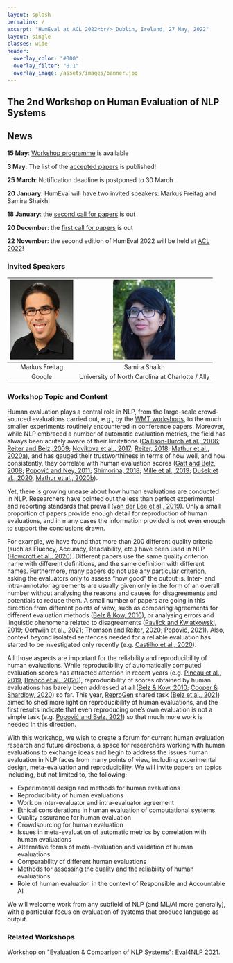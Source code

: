 ```yaml
---
layout: splash
permalink: /
excerpt: "HumEval at ACL 2022<br/> Dublin, Ireland, 27 May, 2022"
layout: single
classes: wide
header:
  overlay_color: "#000"
  overlay_filter: "0.1"
  overlay_image: /assets/images/banner.jpg
---
```


## The 2nd Workshop on Human Evaluation of NLP Systems

## News
**15 May**: [Workshop programme](/2022/programme) is available

**3 May**: The list of the [accepted papers](/2022/accepted-papers) is published!

**25 March**: Notification deadline is postponed to 30 March

**20 January**: HumEval will have two invited speakers: Markus Freitag and Samira Shaikh!

**18 January**: the [second call for papers](/2022/call-for-papers/) is out

**20 December**: the [first call for papers](/2022/call-for-papers/) is out

**22 November**: the second edition of HumEval 2022 will be held at [ACL 2022](https://www.2022.aclweb.org/)!

### Invited Speakers

|![Markus Freitag](/assets/images/markus-freitag.png) | ![Samira Shaikh](/assets/images/samira-shaikh.png)                   |
|:---------------------------------------------------:|:--------------------------------------------------------------------:|
| Markus Freitag                                      | Samira Shaikh                                                        |
| Google                                              | University of North Carolina at Charlotte / Ally                     |

### Workshop Topic and Content

Human evaluation plays a central role in NLP, from the large-scale crowd-sourced evaluations carried out, e.g., by the [WMT workshops](http://statmt.org/wmt21/), to the much smaller experiments routinely encountered in conference papers. Moreover, while NLP embraced a number of automatic evaluation metrics, the field has always been acutely aware of their limitations ([Callison-Burch et al., 2006](https://www.aclweb.org/anthology/E06-1032); [Reiter and Belz, 2009](https://www.aclweb.org/anthology/J09-4008); [Novikova et al., 2017](https://www.aclweb.org/anthology/D17-1238/); [Reiter, 2018](https://www.aclweb.org/anthology/J18-3002/); [Mathur et al., 2020a](https://aclanthology.org/2020.acl-main.448/)), and has gauged their trustworthiness in terms of how well, and how consistently, they correlate with human evaluation scores ([Gatt and Belz, 2008](https://www.aclweb.org/anthology/W08-1108); [Popović and Ney, 2011](https://aclanthology.org/J11-4002/); [Shimorina, 2018](https://arxiv.org/pdf/1805.11474.pdf);  [Mille et al., 2019](https://doi.org/10.18653/v1/D19-6301); [Dušek et al., 2020](https://doi.org/https://doi.org/10.1016/j.csl.2019.06.009), [Mathur et al., 2020b](https://aclanthology.org/2020.wmt-1.77/)).

Yet, there is growing unease about how human evaluations are conducted in NLP. Researchers have pointed out the less than perfect experimental and reporting standards that prevail ([van der Lee et al., 2019](https://www.aclweb.org/anthology/W19-8643/)). Only a small proportion of papers provide enough detail for reproduction of human evaluations, and in many cases the information provided is not even enough to support the conclusions drawn.

For example, we have found that more than 200 different quality criteria (such as Fluency, Accuracy, Readability, etc.) have been used in NLP ([Howcroft et al., 2020](https://aclanthology.org/2020.inlg-1.23/)). Different papers use the same quality criterion name with different definitions, and the same definition with different names. Furthermore, many papers do not use any particular criterion, asking the evaluators only to assess “how good” the output is. Inter- and intra-annotator agreements are usually given only in the form of an overall number without analysing the reasons and causes for disagreements and potentials to reduce them. A small number of papers are going in this direction from different points of view, such as comparing agreements for different evaluation methods ([Belz & Kow, 2010](https://www.aclweb.org/anthology/W10-4201)), or analysing errors and linguistic phenomena related to disagreements ([Pavlick and Kwiatkowski, 2019](https://aclanthology.org/Q19-1043/); [Oortwijn et al., 2021](https://aclanthology.org/2021.humeval-1.15/); [Thomson and Reiter, 2020](https://aclanthology.org/2020.inlg-1.22/); [Popović, 2021](https://aclanthology.org/2021.conll-1.18/)). Also, context beyond isolated sentences needed for a reliable evaluation has started to be investigated only recently (e.g. [Castilho et al., 2020](https://aclanthology.org/2020.lrec-1.461/)).

All those aspects are important for the reliability and reproducibility of human evaluations. While reproducibility of automatically computed evaluation scores has attracted attention in recent years (e.g. [Pineau et al., 2019](https://zenodo.org/record/3158244/files/article.pdf), [Branco et al., 2020](https://www.aclweb.org/anthology/2020.lrec-1.680)), reproducibility of scores obtained by human evaluations has barely been addressed at all ([Belz & Kow, 2010](https://www.aclweb.org/anthology/W10-4201.pdf); [Cooper & Shardlow, 2020](https://www.aclweb.org/anthology/2020.lrec-1.686.pdf)) so far. This year, [ReproGen](https://reprogen.github.io/) shared task ([Belz et al., 2021](https://aclanthology.org/2021.inlg-1.24/)) aimed to shed more light on reproducibility of human evaluations, and the first results indicate that even reproducing one’s own evaluation is not a simple task (e.g. [Popović and Belz, 2021](https://aclanthology.org/2021.inlg-1.31/)) so that much more work is needed in this direction.

With this workshop, we wish to create a forum for current human evaluation research and future directions, a space for researchers working with human evaluations to exchange ideas and begin to address the issues human evaluation in NLP faces from many points of view, including experimental design, meta-evaluation and reproducibility. We will invite papers on topics including, but not limited to, the following:

* Experimental design and methods for human evaluations
* Reproducibility of human evaluations
* Work on inter-evaluator and intra-evaluator agreement
* Ethical considerations in human evaluation of computational systems
* Quality assurance for human evaluation 
* Crowdsourcing for human evaluation
* Issues in meta-evaluation of automatic metrics by correlation with human evaluations
* Alternative forms of meta-evaluation and validation of human evaluations
* Comparability of different human evaluations
* Methods for assessing the quality and the reliability of human evaluations
* Role of human evaluation in the context of Responsible and Accountable AI

We will welcome work from any subfield of NLP (and ML/AI more generally), with a particular focus on evaluation of systems that produce language as output.

### Related Workshops

Workshop on "Evaluation & Comparison of NLP Systems": [Eval4NLP 2021](https://eval4nlp.github.io/).

